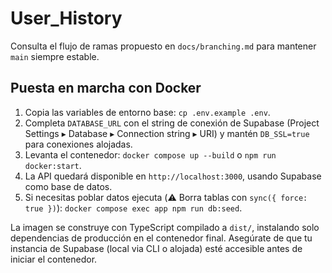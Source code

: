 # User_History

Consulta el flujo de ramas propuesto en `docs/branching.md` para mantener `main` siempre estable.

## Puesta en marcha con Docker

1. Copia las variables de entorno base: `cp .env.example .env`.
2. Completa `DATABASE_URL` con el string de conexión de Supabase (Project Settings ▸ Database ▸ Connection string ▸ URI) y mantén `DB_SSL=true` para conexiones alojadas.
3. Levanta el contenedor: `docker compose up --build` o `npm run docker:start`.
4. La API quedará disponible en `http://localhost:3000`, usando Supabase como base de datos.
5. Si necesitas poblar datos ejecuta (⚠️ Borra tablas con `sync({ force: true })`): `docker compose exec app npm run db:seed`.

La imagen se construye con TypeScript compilado a `dist/`, instalando solo dependencias de producción en el contenedor final. Asegúrate de que tu instancia de Supabase (local via CLI o alojada) esté accesible antes de iniciar el contenedor.
